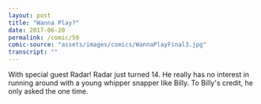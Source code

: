 ```yaml
---
layout: post
title: "Wanna Play?"
date: 2017-06-20
permalink: /comic/59
comic-source: "assets/images/comics/WannaPlayFinal3.jpg"
transcript: ""
---
```


With special guest Radar!  Radar just turned 14. He really has no interest in running around with a young whipper snapper like Billy. To Billy's credit, he only asked the one time.
